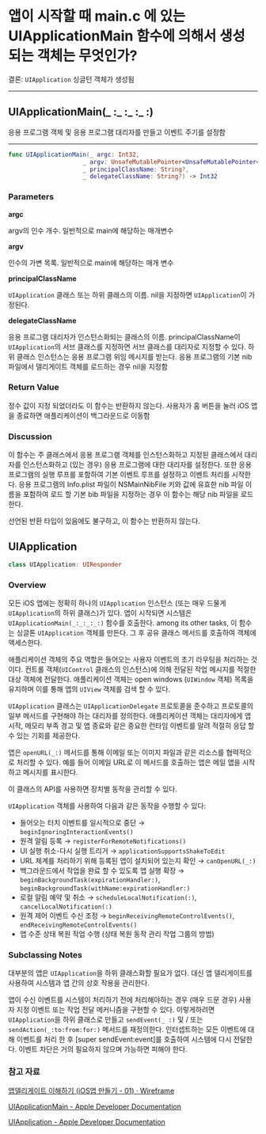 # 앱이 시작할 때 main.c 에 있는 UIApplicationMain 함수에 의해서 생성되는 객체는 무엇인가?

결론: `UIApplication` 싱글턴 객체가 생성됨

---

## UIApplicationMain(_ :_ :_ :_ :)

응용 프로그램 객체 및 응용 프로그램 대리자를 만들고 이벤트 주기를 설정함

---

```swift
func UIApplicationMain(_ argc: Int32, 
                     _ argv: UnsafeMutablePointer<UnsafeMutablePointer<Int8>?>, 
                     _ principalClassName: String?, 
                     _ delegateClassName: String?) -> Int32
```

### Parameters

**argc**

argv의 인수 개수. 일반적으로 main에 해당하는 매개변수

**argv**

인수의 가변 목록. 일반적으로 main에 해당하는 매개 변수

**principalClassName**

`UIApplication` 클래스 또는 하위 클래스의 이름. nil을 지정하면 `UIApplication`이 가정된다.

**delegateClassName**

응용 프로그램 대리자가 인스턴스화되는 클래스의 이름. principalClassName이 `UIApplication`의 서브 클래스를 지정하면 서브 클래스를 대리자로 지정할 수 있다. 하위 클래스 인스턴스는 응용 프로그램 위임 메시지를 받는다. 응용 프로그램의 기본 nib 파일에서 델리게이트 객체를 로드하는 경우 nil을 지정함

### Return Value

정수 값이 지정 되었더라도 이 함수는 반환하지 않는다. 사용자가 홈 버튼을 눌러 iOS 앱을 종료하면 애플리케이션이 백그라운드로 이동함

### Discussion

이 함수는 주 클래스에서 응용 프로그램 객체를 인스턴스화하고 지정된 클래스에서 대리자를 인스턴스화하고 (있는 경우) 응용 프로그램에 대한 대리자를 설정한다. 또한 응용 프로그램의 실행 루프를 포함하여 기본 이벤트 루프를 설정하고 이벤트 처리를 시작한다. 응용 프로그램의 Info.plist 파일이 NSMainNibFile 키와 값에 유효한 nib 파일 이름을 포함하여 로드 할 기본 bib 파일을 지정하는 경우 이 함수는 해당 nib 파일을 로드한다.

선언된 반환 타입이 있음에도 불구하고, 이 함수는 반환하지 않는다.

## UIApplication

```swift
class UIApplication: UIResponder
```

### Overview

모든 iOS 앱에는 정확히 하나의 `UIApplication` 인스턴스 (또는 매우 드물게 `UIApplication`의 하위 클래스)가 있다. 앱이 시작되면 시스템은 `UIApplicationMain(_:_:_:_:)` 함수를 호출한다. among its other tasks, 이 함수는 싱글톤 `UIApplication` 객체를 만든다. 그 후 공유 클래스 메서드를 호출하여 객체에 액세스한다.

애플리케이션 객체의 주요 역할은 들어오는 사용자 이벤트의 초기 라우팅을 처리하는 것이다. 컨트롤 객체(`UIControl` 클래스의 인스턴스)에 의해 전달된 작업 메시지를 적절한 대상 객체에 전달한다. 애플리케이션 객체는 open windows (`UIWindow` 객체) 목록을 유지하며 이를 통해 앱의 `UIView` 객체를 검색 할 수 있다.

`UIApplication` 클래스는 `UIApplicationDelegate` 프로토콜을 준수하고 프로토콜의 일부 메서드를 구현해야 하는 대리자를 정의한다. 애플리케이션 객체는 대리자에게 앱 시작, 메모리 부족 경고 및 앱 종료와 같은 중요한 런타임 이벤트를 알려 적절히 응답 할 수 있는 기회를 제공한다.

앱은 `openURL(_:)` 메서드를 통해 이메일 또는 이미지 파일과 같은 리소스를 협력적으로 처리할 수 있다. 예를 들어 이메일 URL로 이 메서드를 호출하는 앱은 메일 앱을 시작하고 메시지를 표시한다.

이 클래스의 API를 사용하면 장치별 동작을 관리할 수 있다.

`UIApplication` 객체를 사용하여 다음과 같은 동작을 수행할 수 있다:

- 들어오는 터치 이벤트를 일시적으로 중단 → `beginIgnoringInteractionEvents()`
- 원격 알림 등록 → `registerForRemoteNotifications()`
- UI 실행 취소-다시 실행 트리거 → `applicationSupportsShakeToEdit`
- URL 체계를 처리하기 위해 등록된 앱이 설치되어 있는지 확인 → `canOpenURL(_:)`
- 백그라운드에서 작업을 완료 할 수 있도록 앱 실행 확장 → `beginBackgroundTask(expirationHandler:)`, `beginBackgroundTask(withName:expirationHandler:)`
- 로컬 알림 예약 및 취소 → `scheduleLocalNotification(:)`*,* `cancelLocalNotification(:)`
- 원격 제어 이벤트 수신 조정 → `beginReceivingRemoteControlEvents()`, `endReceivingRemoteControlEvents()`
- 앱 수준 상태 복원 작업 수행 (상태 복원 동작 관리 작업 그룹의 방법)

### Subclassing Notes

대부분의 앱은 `UIApplication`을 하위 클래스화할 필요가 없다. 대신 앱 델리게이트를 사용하여 시스템과 앱 간의 상호 작용을 관리한다.

앱이 수신 이벤트를 시스템이 처리하기 전에 처리해야하는 경우 (매우 드문 경우) 사용자 지정 이벤트 또는 작업 전달 메커니즘을 구현할 수 있다. 이렇게하려면 `UIApplication`을 하위 클래스로 만들고 `sendEvent(_ :)` 및 / 또는 `sendAction(_:to:from:for:)` 메서드를 재정의한다. 인터셉트하는 모든 이벤트에 대해 이벤트를 처리 한 후 [super sendEvent:event]를 호출하여 시스템에 다시 전달한다. 이벤트 차단은 거의 필요하지 않으며 가능하면 피해야 한다.

### 참고 자료

[앱델리게이트 이해하기 (iOS앱 만들기 - 01) · Wireframe](https://soooprmx.com/archives/4454)

[UIApplicationMain - Apple Developer Documentation](https://developer.apple.com/documentation/uikit/1622933-uiapplicationmain)

[UIApplication - Apple Developer Documentation](https://developer.apple.com/documentation/uikit/uiapplication)